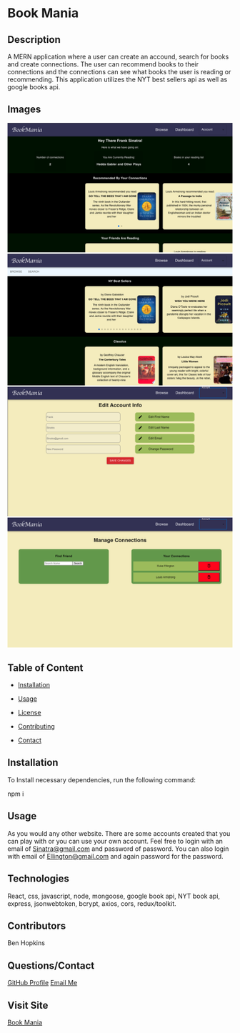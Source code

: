 
  # Book Mania

  

  ## Description

  A MERN application where a user can create an accound, search for books and create connections. The user can recommend books to their connections and the connections can see what books the user is reading or recommending. This application utilizes the NYT best sellers api as well as google books api. 

  ## Images

<img style="width 500px" src="./img1.png"/>
<img style="width 500px" src="./img2.png"/>
<img style="width 500px" src="./img3.png"/>
<img style="width 500px" src="./img4.png"/>
  
  ## Table of Content

  * [Installation](#installation)

  * [Usage](#usage)

  * [License](#license)

  * [Contributing](#contributors)

  * [Contact](#questions/contact)

  ## Installation

  To Install necessary dependencies, run the following command:
  
  npm i

  ## Usage

   As you would any other website. There are some accounts created that you can play with or you can use your own account. Feel free to login with an email  of Sinatra@gmail.com and password of password. You can also login with email of Ellington@gmail.com and again password for the password.
  
  ## Technologies

  React, css, javascript, node, mongoose, google book api, NYT book api, express, jsonwebtoken, bcrypt, axios, cors, redux/toolkit.

  ## Contributors

  Ben Hopkins

  ## Questions/Contact

  <a href="https://github.com/bh007183">GitHub Profile</a>
  <a href="mailto:bjhops17@gmail.com"> Email Me</a>
  
  ## Visit Site
  <a href="https://bjh-book-mania-123.herokuapp.com/">Book Mania</a>
  
  



  
